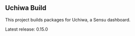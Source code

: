 ## Uchiwa Build

This project builds packages for Uchiwa, a Sensu dashboard.

Latest release: 0.15.0
